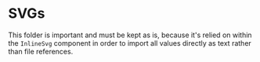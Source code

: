 # SVGs

This folder is important and must be kept as is, because it's relied on within the `InlineSvg` component in order to import all values directly as text rather than file references.
